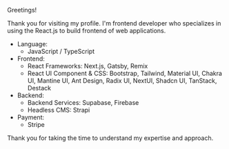 Greetings!

Thank you for visiting my profile. I'm frontend developer who specializes in using the React.js to build frontend of web applications.

- Language:
  - JavaScript / TypeScript
- Frontend:
  - React Frameworks: Next.js, Gatsby, Remix
  - React UI Component & CSS: Bootstrap, Tailwind, Material UI, Chakra UI, Mantine UI, Ant Design, Radix UI, NextUI, Shadcn UI, TanStack, Destack
- Backend:
  - Backend Services: Supabase, Firebase
  - Headless CMS: Strapi 
- Payment: 
  - Stripe

Thank you for taking the time to understand my expertise and approach.
